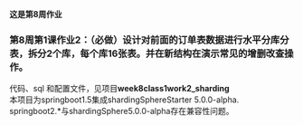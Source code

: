 **这是第8周作业**  

### 第8周第1课作业2：（必做）设计对前面的订单表数据进行水平分库分表，拆分2个库，每个库16张表。并在新结构在演示常见的增删改查操作。
代码、sql 和配置文件，见项目**week8class1work2_sharding**  
本项目为springboot1.5集成shardingSphereStarter 5.0.0-alpha.  
springboot2.*与shardingSphere5.0.0-alpha存在兼容性问题。  




  